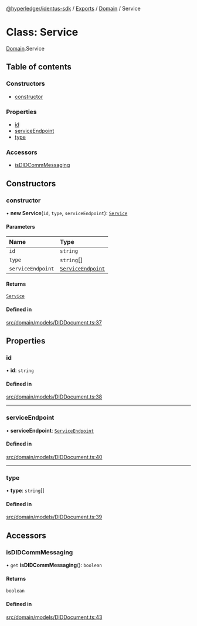 [@hyperledger/identus-sdk](../README.md) / [Exports](../modules.md) / [Domain](../modules/Domain.md) / Service

# Class: Service

[Domain](../modules/Domain.md).Service

## Table of contents

### Constructors

- [constructor](Domain.Service.md#constructor)

### Properties

- [id](Domain.Service.md#id)
- [serviceEndpoint](Domain.Service.md#serviceendpoint)
- [type](Domain.Service.md#type)

### Accessors

- [isDIDCommMessaging](Domain.Service.md#isdidcommmessaging)

## Constructors

### constructor

• **new Service**(`id`, `type`, `serviceEndpoint`): [`Service`](Domain.Service.md)

#### Parameters

| Name | Type |
| :------ | :------ |
| `id` | `string` |
| `type` | `string`[] |
| `serviceEndpoint` | [`ServiceEndpoint`](Domain.ServiceEndpoint.md) |

#### Returns

[`Service`](Domain.Service.md)

#### Defined in

[src/domain/models/DIDDocument.ts:37](https://github.com/hyperledger-identus/sdk-ts/blob/d44afc3403bdd5cf86219cd263be20ea744f4706/src/domain/models/DIDDocument.ts#L37)

## Properties

### id

• **id**: `string`

#### Defined in

[src/domain/models/DIDDocument.ts:38](https://github.com/hyperledger-identus/sdk-ts/blob/d44afc3403bdd5cf86219cd263be20ea744f4706/src/domain/models/DIDDocument.ts#L38)

___

### serviceEndpoint

• **serviceEndpoint**: [`ServiceEndpoint`](Domain.ServiceEndpoint.md)

#### Defined in

[src/domain/models/DIDDocument.ts:40](https://github.com/hyperledger-identus/sdk-ts/blob/d44afc3403bdd5cf86219cd263be20ea744f4706/src/domain/models/DIDDocument.ts#L40)

___

### type

• **type**: `string`[]

#### Defined in

[src/domain/models/DIDDocument.ts:39](https://github.com/hyperledger-identus/sdk-ts/blob/d44afc3403bdd5cf86219cd263be20ea744f4706/src/domain/models/DIDDocument.ts#L39)

## Accessors

### isDIDCommMessaging

• `get` **isDIDCommMessaging**(): `boolean`

#### Returns

`boolean`

#### Defined in

[src/domain/models/DIDDocument.ts:43](https://github.com/hyperledger-identus/sdk-ts/blob/d44afc3403bdd5cf86219cd263be20ea744f4706/src/domain/models/DIDDocument.ts#L43)
